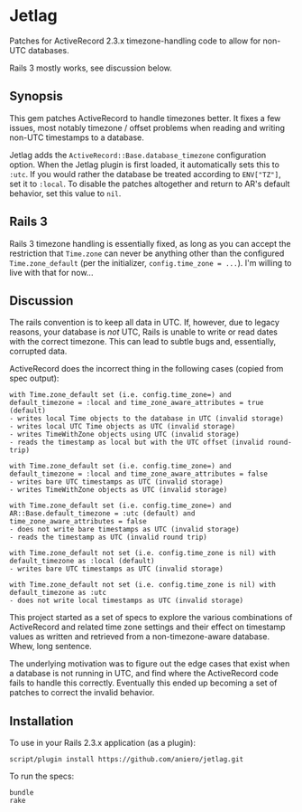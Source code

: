 # Jetlag

Patches for ActiveRecord 2.3.x timezone-handling code to allow for non-UTC
databases.

Rails 3 mostly works, see discussion below.

## Synopsis

This gem patches ActiveRecord to handle timezones better. It fixes a few
issues, most notably timezone / offset problems when reading and writing
non-UTC timestamps to a database.

Jetlag adds the `ActiveRecord::Base.database_timezone` configuration option.
When the Jetlag plugin is first loaded, it automatically sets this to `:utc`.
If you would rather the database be treated according to `ENV["TZ"]`, set it to
`:local`. To disable the patches altogether and return to AR's default
behavior, set this value to `nil`.

## Rails 3

Rails 3 timezone handling is essentially fixed, as long as you can accept the
restriction that `Time.zone` can never be anything other than the configured
`Time.zone_default` (per the initializer, `config.time_zone = ...`). I'm
willing to live with that for now...

## Discussion

The rails convention is to keep all data in UTC. If, however, due to legacy
reasons, your database is *not* UTC, Rails is unable to write or read dates
with the correct timezone. This can lead to subtle bugs and, essentially,
corrupted data.

ActiveRecord does the incorrect thing in the following cases (copied from spec
output):

    with Time.zone_default set (i.e. config.time_zone=) and default_timezone = :local and time_zone_aware_attributes = true (default)
    - writes local Time objects to the database in UTC (invalid storage)
    - writes local UTC Time objects as UTC (invalid storage)
    - writes TimeWithZone objects using UTC (invalid storage)
    - reads the timestamp as local but with the UTC offset (invalid round-trip)

    with Time.zone_default set (i.e. config.time_zone=) and default_timezone = :local and time_zone_aware_attributes = false
    - writes bare UTC timestamps as UTC (invalid storage)
    - writes TimeWithZone objects as UTC (invalid storage)

    with Time.zone_default set (i.e. config.time_zone=) and AR::Base.default_timezone = :utc (default) and time_zone_aware_attributes = false
    - does not write bare timestamps as UTC (invalid storage)
    - reads the timestamp as UTC (invalid round trip)

    with Time.zone_default not set (i.e. config.time_zone is nil) with default_timezone as :local (default)
    - writes bare UTC timestamps as UTC (invalid storage)

    with Time.zone_default not set (i.e. config.time_zone is nil) with default_timezone as :utc
    - does not write local timestamps as UTC (invalid storage)


This project started as a set of specs to explore the various combinations of
ActiveRecord and related time zone settings and their effect on timestamp
values as written and retrieved from a non-timezone-aware database. Whew, long
sentence.

The underlying motivation was to figure out the edge cases that exist when a
database is not running in UTC, and find where the ActiveRecord code fails to
handle this correctly. Eventually this ended up becoming a set of patches to
correct the invalid behavior.

## Installation

To use in your Rails 2.3.x application (as a plugin):

    script/plugin install https://github.com/aniero/jetlag.git

To run the specs:

    bundle
    rake

